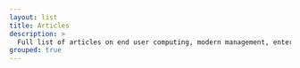 ```yaml
---
layout: list
title: Articles
description: >
  Full list of articles on end user computing, modern management, enterprise mobility, and automation.
grouped: true
---
```

